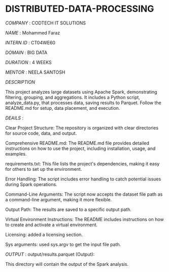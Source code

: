 # DISTRIBUTED-DATA-PROCESSING

*COMPANY* : CODTECH IT SOLUTIONS

*NAME* : Mohammed Faraz

*INTERN  ID* : CT04WE60

*DOMAIN* : BIG DATA

*DURATION* : 4 WEEKS

*MENTOR* : NEELA SANTOSH

*DESCRIPTION*

This project analyzes large datasets using Apache Spark, demonstrating filtering, grouping, and aggregations. It includes a Python script, analyze_data.py, that processes data, saving results to Parquet. Follow the README.md for setup, data placement, and execution.


*DEAILS* :

Clear Project Structure: The repository is organized with clear directories for source code, data, and output.

Comprehensive README.md: The README.md file provides detailed instructions on how to use the project, including installation, usage, and examples.

requirements.txt: This file lists the project's dependencies, making it easy for others to set up the environment.

Error Handling: The script includes error handling to catch potential issues during Spark operations.

Command-Line Arguments: The script now accepts the dataset file path as a command-line argument, making it more flexible.

Output Path: The results are saved to a specific output path.

Virtual Environment Instructions: The README includes instructions on how to create and activate a virtual environment.

Licensing: added a licensing section.

Sys arguments: used sys.argv to get the input file path.


*OUTPUT* :  output/results.parquet (Output):

This directory will contain the output of the Spark analysis.
